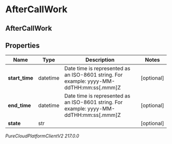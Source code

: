 # AfterCallWork

## AfterCallWork

## Properties

|Name | Type | Description | Notes|
|------------ | ------------- | ------------- | -------------|
| **start_time** | datetime | Date time is represented as an ISO-8601 string. For example: yyyy-MM-ddTHH:mm:ss[.mmm]Z | [optional] |
| **end_time** | datetime | Date time is represented as an ISO-8601 string. For example: yyyy-MM-ddTHH:mm:ss[.mmm]Z | [optional] |
| **state** | str |  | [optional] |



_PureCloudPlatformClientV2 217.0.0_
